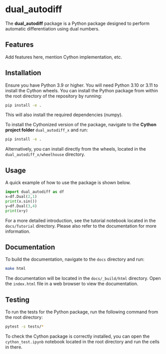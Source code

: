 # dual_autodiff

The **dual_autodiff** package is a Python package designed to perform automatic differentiation using dual numbers.

## Features

Add features here, mention Cython implementation, etc.

## Installation

Ensure you have Python 3.9 or higher. You will need Python 3.10 or 3.11 to install the Cython wheels. 
You can install the Python package from within the root directory of the repository by running:

```bash
pip install -e .
```

This will also install the required dependencies (numpy).

To install the Cythonized version of the package, navigate to the **Cython project folder** `dual_autodiff_x` and run:

```bash
pip install -e .
```

Alternatively, you can install directly from the wheels, located in the `dual_autodiff_x/wheelhouse` directory. 


## Usage

A quick example of how to use the package is shown below.

```python
import dual_autodiff as df 
x=df.Dual(2,1)
print(x.sin())
y=df.Dual(3,4)
print(x+y)
```

For a more detailed introduction, see the tutorial notebook located in the `docs/Tutorial` directory. Please also refer to the documentation for more information. 

## Documentation

To build the documentation, navigate to the `docs` directory and run:

```bash
make html
```

The documentation will be located in the `docs/_build/html` directory. Open the `index.html` file in a web browser to view the documentation.

## Testing

To run the tests for the Python package, run the following command from the root directory:

```bash
pytest -s tests/*
```

To check the Cython package is correctly installed, you can open the `cython_test.ipynb` notebook located in the root directory and run the cells in there.